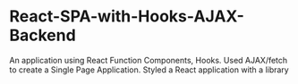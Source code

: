 # React-SPA-with-Hooks-AJAX-Backend
An application using React Function Components, Hooks. Used AJAX/fetch to create a Single Page Application. Styled a React application with a library
